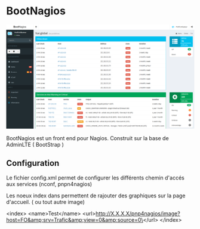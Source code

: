 # BootNagios

![alt text](https://raw.githubusercontent.com/geoholz/bootnagios/master/dist/img/ex.png)

BootNagios est un front end pour Nagios.
Construit sur la base de AdminLTE ( BootStrap )

## Configuration
Le fichier config.xml permet de configurer les différents chemin d'accés aux services (nconf, pnpn4nagios)

Les noeux index dans permettent de rajouter des graphiques sur la page d'accueil. ( ou tout autre image)

\<index\>
		\<name\>Test\</name\>
		\<url\>http://X.X.X.X/pnp4nagios/image?host=FO&amp;srv=Trafic&amp;view=0&amp;source=0\</url\>
\</index\>

